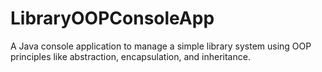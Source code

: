 # LibraryOOPConsoleApp
A Java console application to manage a simple library system using OOP principles like abstraction, encapsulation, and inheritance.
